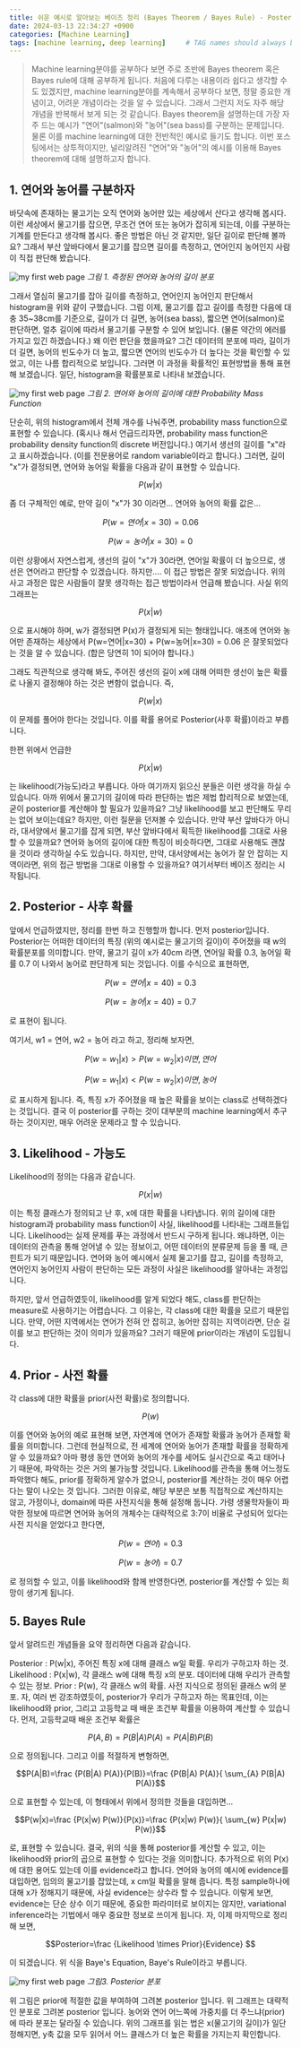 ```yaml
---
title: 쉬운 예시로 알아보는 베이즈 정리 (Bayes Theorem / Bayes Rule) - Posterior, Likelihood, Prior
date: 2024-03-13 22:34:27 +0900
categories: [Machine Learning]
tags: [machine learning, deep learning]     # TAG names should always be lowercase
---
```



> Machine learning분야를 공부하다 보면 주로 초반에 Bayes theorem 혹은 Bayes rule에 대해 공부하게 됩니다. 처음에 다루는 내용이라 쉽다고 생각할 수도 있겠지만, machine learning분야를 계속해서 공부하다 보면, 정말 중요한 개념이고, 어려운 개념이라는 것을 알 수 있습니다.  그래서 그런지 저도 자주 해당 개념을 반복해서 보게 되는 것 같습니다. Bayes theorem을 설명하는데 가장 자주 드는 예시가 "연어"(salmon)와 "농어"(sea bass)를 구분하는 문제입니다. 물론 이를 machine learning에 대한 전반적인 예시로 들기도 합니다. 이번 포스팅에서는 상투적이지만, 널리알려진 "연어"와 "농어"의 예시를 이용해 Bayes theorem에 대해 설명하고자 합니다. 

## 1. 연어와 농어를 구분하자
바닷속에 존재하는 물고기는 오직 연어와 농어만 있는 세상에서 산다고 생각해 봅시다. 이런 세상에서 물고기를 잡으면, 무조건 연어 또는 농어가 잡히게 되는데, 이를 구분하는 기계를 만든다고 생각해 봅시다. 좋은 방법은 아닌 것 같지만, 일단 길이로 판단해 볼까요? 그래서  부산 앞바다에서 물고기를 잡으면 길이를 측정하고, 연어인지 농어인지 사람이 직접 판단해 봤습니다. 

![my first web page](/assets/img/html/bayes_01.webp)
_그림 1. 측정된 연어와 농어의 길이 분포_

그래서 열심히 물고기를 잡아 길이를 측정하고, 연어인지 농어인지 판단해서 histogram을 위와 같이 구했습니다. 그럼 이제, 물고기를 잡고 길이를 측정한 다음에 대충 35~38cm를 기준으로, 길이가 더 길면, 농어(sea bass), 짧으면 연어(salmon)로 판단하면, 얼추 길이에 따라서 물고기를 구분할 수 있어 보입니다. (물론 약간의 에러를 가지고 있긴 하겠습니다.) 왜 이런 판단을 했을까요? 그건 데이터의 분포에 따라, 길이가 더 길면, 농어의 빈도수가 더 높고, 짧으면 연어의 빈도수가 더 높다는 것을 확인할 수 있었고, 이는 나름 합리적으로 보입니다. 그러면 이 과정을 확률적인 표현방법을 통해 표현해 보겠습니다. 일단, histogram을 확률분포로 나타내 보겠습니다. 


![my first web page](/assets/img/html/bayes_02.webp)
_그림 2. 연어와 농어의 길이에 대한 Probability Mass Function_


단순히, 위의 histogram에서 전체 개수를 나눠주면, probability mass function으로 표현할 수 있습니다. (혹시나 해서 언급드리자면, probability mass function은 probability density function의 discrete 버전입니다.) 여기서 생선의 길이를 "x"라고 표시하겠습니다. (이를 전문용어로 random variable이라고 합니다.) 그러면, 길이 "x"가 결정되면, 연어와 농어일 확률을 다음과 같이 표현할 수 있습니다. 

$$P(w|x)$$

좀 더 구체적인 예로, 만약 길이 "x"가 30 이라면... 연어와 농어의 확률 값은...

$$P(w=연어|x=30)=0.06 $$

$$P(w=농어|x=30)=0 $$

이런 상황에서 자연스럽게, 생선의 길이 "x"가 30라면, 연어일 확률이 더 높으므로, 생선은 연어라고 판단할 수 있겠습니다. 하지만.... 이 접근 방법은 잘못 되었습니다. 위의 사고 과정은 많은 사람들이 잘못 생각하는 접근 방법이라서 언급해 봤습니다. 사실 위의 그래프는 

$$P(x|w)$$

으로 표시해야 하며, w가 결정되면 P(x)가 결정되게 되는 형태입니다. 애초에 연어와 농어만 존재하는 세상에서 P(w=연어|x=30) + P(w=농어|x=30) = 0.06 은 잘못되었다는 것을 알 수 있습니다. (합은 당연히 1이 되어야 합니다.) 

그래도 직관적으로 생각해 봐도, 주어진 생선의 길이 x에 대해 어떠한 생선이 높은 확률로 나올지 결정해야 하는 것은 변함이 없습니다. 즉,

$$P(w|x)$$

이 문제를 풀어야 한다는 것입니다. 이를 확률 용어로 Posterior(사후 확률)이라고 부릅니다.

한편 위에서 언급한

$$P(x|w)$$

는 likelihood(가능도)라고 부릅니다. 아마 여기까지 읽으신 분들은 이런 생각을 하실 수 있습니다. 아까 위에서 물고기의 길이에 따라 판단하는 법은 제법 합리적으로 보였는데, 굳이 posterior를 계산해야 할 필요가 있을까요? 그냥 likelihood를 보고 판단해도 무리는 없어 보이는데요? 하지만, 이런 질문을 던져볼 수 있습니다. 만약 부산 앞바다가 아니라, 대서양에서 물고기를 잡게 되면, 부산 앞바다에서 획득한 likelihood를 그대로 사용할 수 있을까요? 연어와 농어의 길이에 대한 특징이 비슷하다면, 그대로 사용해도 괜찮을 것이라 생각하실 수도 있습니다. 하지만, 만약, 대서양에서는 농어가 잘 안 잡히는 지역이라면, 위의 접근 방법을 그대로 이용할 수 있을까요? 여기서부터 베이즈 정리는 시작됩니다. 

## 2. Posterior - 사후 확률
앞에서 언급하였지만, 정리를 한번 하고 진행할까 합니다. 먼저  posterior입니다. Posterior는 어떠한 데이터의 특징 (위의 예시로는 물고기의 길이)이 주어졌을 때 w의 확률분포를 의미합니다. 만약, 물고기 길이 x가 40cm 라면, 연어일 확률 0.3, 농어일 확률 0.7 이 나와서 농어로 판단하게 되는 것입니다. 이를 수식으로 표현하면, 

$$P(w=연어|x=40)=0.3$$

$$P(w=농어|x=40)=0.7$$

로 표현이 됩니다. 



여기서, w1 = 연어, w2 = 농어 라고 하고, 정리해 보자면, 

$$P(w=w_{1}|x) > P(w=w_{2}|x)이면, 연어$$

$$P(w=w_{1}|x) < P(w=w_{2}|x) 이면, 농어$$

로 표시하게 됩니다. 즉, 특징 x가 주어졌을 때 높은 확률을 보이는 class로 선택하겠다는 것입니다. 결국 이 posterior를 구하는 것이 대부분의 machine learning에서 추구하는 것이지만, 매우 어려운 문제라고 할 수 있습니다. 



## 3. Likelihood - 가능도
Likelihood의 정의는 다음과 같습니다. 

$$P(x|w)$$

이는 특정 클래스가 정의되고 난 후, x에 대한 확률을 나타냅니다. 위의 길이에 대한 histogram과 probability mass function이 사실, likelihood를 나타내는 그래프들입니다. Likelihood는 실제 문제를 푸는 과정에서 반드시 구하게 됩니다. 왜냐하면, 이는 데이터의 관측을 통해 얻어낼 수 있는 정보이고, 어떤 데이터의 분류문제 등을 풀 때, 큰 힌트가 되기 때문입니다. 연어와 농어 예시에서 실제 물고기를 잡고, 길이를 측정하고, 연어인지 농어인지 사람이 판단하는 모든 과정이 사실은 likelihood를 알아내는 과정입니다. 

하지만, 앞서 언급하였듯이, likelihood를 알게 되었다 해도, class를 판단하는 measure로 사용하기는 어렵습니다. 그 이유는, 각 class에 대한 확률을 모르기 때문입니다. 만약, 어떤 지역에서는 연어가 전혀 안 잡히고, 농어만 잡히는 지역이라면, 단순 길이를 보고 판단하는 것이 의미가 있을까요? 그러기 때문에 prior이라는 개념이 도입됩니다. 



## 4. Prior - 사전 확률
각 class에 대한 확률을 prior(사전 확률)로 정의합니다. 

$$P(w)$$

이를 연어와 농어의 예로 표현해 보면, 자연계에 연어가 존재할 확률과 농어가 존재할 확률을 의미합니다. 그런데 현실적으로, 전 세계에 연어와 농어가 존재할 확률을 정확하게 알 수 있을까요? 아마 평생 동안 연어와 농어의 개수를 세어도 실시간으로 죽고 태어나기 때문에, 파악하는 것은 거의 불가능할 것입니다. Likelihood를 관측을 통해 어느정도 파악했다 해도, prior를 정확하게 알수가 없으니, posterior를 계산하는 것이 매우 어렵다는 말이 나오는 것 입니다. 그러한 이유로, 해당 부분은 보통 직접적으로 계산하지는 않고, 가정이나, domain에 따른 사전지식을 통해 설정해 둡니다. 가령 생물학자들이 파악한 정보에 따르면 연어와 농어의 개체수는 대략적으로 3:7이 비율로 구성되어 있다는 사전 지식을 얻었다고 한다면, 

$$P(w=연어)=0.3$$

$$P(w=농어)=0.7$$

로 정의할 수 있고, 이를 likelihood와 함께 반영한다면, posterior를 계산할 수 있는 희망이 생기게 됩니다. 

## 5. Bayes Rule
앞서 알려드린 개념들을 요약 정리하면 다음과 같습니다. 

Posterior : P(w|x), 주어진 특징 x에 대해 클래스 w일 확률. 우리가 구하고자 하는 것. 
Likelihood : P(x|w), 각 클래스 w에 대해 특징 x의 분포. 데이터에 대해 우리가 관측할 수 있는 정보.
Prior : P(w), 각 클래스 w의 확률. 사전 지식으로 정의된 클래스 w의 분포. 
자, 여러 번 강조하였듯이, posterior가 우리가 구하고자 하는 목표인데, 이는 likelihood와 prior, 그리고 고등학교 때 배운 조건부 확률을 이용하여 계산할 수 있습니다. 먼저, 고등학교때 배운 조건부 확률은

$$P(A, B)=P(B|A) P(A)=P(A|B) P(B)$$

으로 정의됩니다. 그리고 이를 적절하게 변형하면, 

$$P(A|B)=\frac {P(B|A) P(A)}{P(B)}=\frac {P(B|A) P(A)}{ \sum_{A} P(B|A) P(A)}$$

으로 표현할 수 있는데, 이 형태에서 위에서 정의한 것들을 대입하면...

$$P(w|x)=\frac {P(x|w) P(w)}{P(x)}=\frac {P(x|w) P(w)}{ \sum_{w} P(x|w) P(w)}$$

로, 표현할 수 있습니다. 결국, 위의 식을 통해 posterior를 계산할 수 있고, 이는 likelihood와 prior의 곱으로 표현할 수 있다는 것을 의미합니다. 추가적으로 위의 P(x)에 대한 용어도 있는데 이를 evidence라고 합니다. 연어와 농어의 예시에 evidence를 대입하면, 임의의 물고기를 잡았는데, x cm일 확률을 말해 줍니다. 특정 sample하나에 대해 x가 정해지기 때문에, 사실 evidence는 상수라 할 수 있습니다. 이렇게 보면, evidence는 단순 상수 이기 때문에, 중요한 파라미터로 보이지는 않지만, variational inference라는 기법에서 매우 중요한 정보로 쓰이게 됩니다. 자, 이제 마지막으로 정리해 보면, 

$$Posterior=\frac {Likelihood \times Prior}{Evidence} $$

이 되겠습니다. 위 식을 Baye's Equation, Baye's Rule이라고 부릅니다. 

![my first web page](/assets/img/html/bayes_03.webp)
_그림3. Posterior 분포_

위 그림은 prior에 적절한 값을 부여하여 그려본 posterior 입니다. 위 그래프는 대략적인 분포로 그려본 posterior 입니다. 농어와 연어 어느쪽에 가중치를 더 주느냐(prior)에 따라 분포는 달라질 수 있습니다. 위의 그래프를 읽는 법은 x(물고기의 길이)가 일단 정해지면, y축 값을 모두 읽어서 어느 클래스가 더 높은 확률을 가지는지 확인합니다. 
